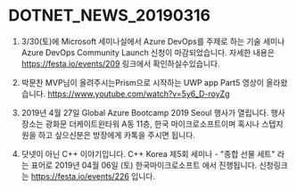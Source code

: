 # DOTNET_NEWS_20190316

1) 3/30(토)에 Microsoft 세미나실에서 Azure DevOps를 주제로 하는 기술 
세미나 Azure DevOps Community Launch 신청이 마감되었습니다.
자세한 내용은 https://festa.io/events/209 링크에서 확인하실수있습니다.

2) 박문찬 MVP님이 올려주시는Prism으로 시작하는 UWP app Part5 영상이
올라왔습니다.  https://www.youtube.com/watch?v=5y6_D-royZg

3) 2019년 4월 27일 Global Azure Bootcamp 2019 Seoul 행사가 열립니다.
행사장소는 광화문 더케이트윈타워 A동 11층, 한국 마이크로소프트이며
혹시나 스텝지원을 하고 싶으신분은 방장에게 카톡을 주시면 됩니다.

4) 닷넷이 아닌 C++ 이야기입니다. C++ Korea 제5회 세미나 - "종합 선물 세트"
라는 표어로 2019년 04월 06일 (토) 한국마이크로소프트 에서 진행됩니다.
신청링크는 https://festa.io/events/226 입니다.


